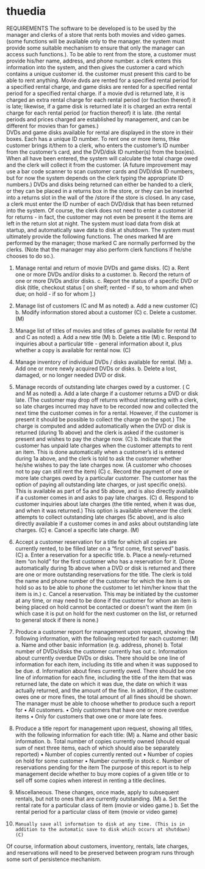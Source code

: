 # thuedia
 REQUIREMENTS
The software to be developed is to be used by the manager and clerks of a store that rents both movies and video games. (some functions will be available only to the manager. the system must provide some suitable mechanism to ensure that only the manager can access such functions.). 
To be able to rent from the store, a customer must provide his/her name, address, and phone number. a clerk enters this information into the system, and then gives the customer a card which contains a unique customer id. the customer must present this card to be able to rent anything. 
Movie dvds are rented for a specified rental period for a specified rental charge, and game  disks are rented for a specified rental period for a specified rental charge. if a movie dvd is returned late, it is charged an extra rental charge for each rental period (or fraction thereof) it is late; likewise, if a game disk is returned late it is charged an extra rental charge for each rental period (or fraction thereof) it is late. (the rental periods and prices charged are established by management, and can be different for movies than for games.)   
DVDs and game disks available for rental are displayed in the store in their boxes. Each has a unique ID number. To rent one or more items, thke customer brings it/them to a clerk, who enters the customer’s ID number from the customer’s card, and the DVD/disk ID number(s) from the box(es). When all have been entered, the system will calculate the total charge owed and the clerk will collect it from the customer. (A future improvement may use a bar code scanner to scan customer cards and DVD/disk ID numbers, but for now the system depends on the clerk typing the appropriate ID numbers.)
DVDs and disks being returned can either be handed to a clerk, or they can be placed in a returns box in the store, or they can be inserted into a returns slot in the wall of the /store if the store is closed. In any case, a clerk must enter the ID number of each DVD/disk that has been returned into the system. Of course, the clerk does not need to enter a customer id for returns - in fact, the customer may not even be present it the items are left in the return slot at night.
The system must load data from disk at startup, and automatically save data to disk at shutdown. 
The system must ultimately provide the following functions. The ones marked M are performed by the manager; those marked C are normally performed by the clerks. (Note that the manager may also perform clerk functions if he/she chooses to do so.).
1. 	Manage rental and return of movie DVDs and game disks. (C)
a. 	Rent one or more DVDs and/or disks to a customer.
b. 	Record the return of one or more DVDs and/or disks.
c. 	Report the status of a specific DVD or disk (title, checkout status [ on shelf; rented - if so, to whom and when due; on hold - if so for whom ].)
2. 	Manage list of customers (C and M as noted)
a. 	Add a new customer (C)
b. 	Modify information stored about a customer (C)
c. 	Delete a customer. (M)
3. 	Manage list of titles of movies and titles of games available for rental (M and C as noted)
a. 	Add a new title (M)
b. 	Delete a title (M)
c. 	Respond to inquiries about a particular title - general information about it, plus whether a  copy is available for rental now. (C)
4. 	Manage inventory of individual DVDs / disks available for rental. (M)
a. 	Add one or more newly acquired DVDs or disks.
b. 	Delete a lost, damaged, or no longer needed DVD or disk.
5. 	Manage records of outstanding late charges owed by a customer. ( C and M as noted) 
a. 	Add a late charge if a customer returns a DVD or disk late. (The customer may drop off  returns without interacting with a clerk, so late charges incurred may have to be recorded now and collected the next time the customer comes in for a rental. However, if the customer is present it should be possible to collect the charge on the spot.) The charge is computed and added automatically when the DVD or disk is returned (during 1b above) and the clerk is asked if the customer is present and wishes to pay the charge now. (C)
b. 	Indicate that the customer has unpaid late charges when the customer attempts to rent an item. This is done automatically when a customer’s id is entered during 1a above, and the clerk is told to ask the customer whether he/she wishes to pay the late charges now. (A customer who chooses not to pay can still rent the item) (C)
c. 	Record the payment of one or more late charges owed by a particular customer. The customer has the option of paying all outstanding late charges, or just specific one(s). This is available as part of 5a and 5b above, and is also directly available if a customer comes in and asks to pay late charges. (C)
d. 	Respond to customer inquiries about late charges (the title rented, when it was due, and when it was returned.) This option is available whenever the clerk attempts to collect outstanding late charges (5c above), and is also directly available if a customer comes in and asks about outstanding late charges. (C)
e. 	Cancel a specific late charge. (M)
6. 	Accept a customer reservation for a title for which all copies are currently rented, to be filled later on a “first come, first served” basis. (C)
a. 	Enter a reservation for a specific title.
b. 	Place a newly-returned item “on hold” for the first customer who has a reservation for it. 	(Done automatically during 1b above when a DVD or disk is returned and there are one or  more outstanding reservations for the title. The clerk is told the name and phone number of the customer for which the item is on hold so as to be able to phone the customer to let him/her know that the item is in.)
c. 	Cancel a reservation. This may be initiated by the customer at any time, or may need to be done if the customer for whom an item is being placed on hold cannot be contacted or doesn't want the item (in which case it is put on hold for the next customer on the list, or returned to general stock if there is none.)
 

7. 	Produce a customer report for management upon request, showing the following information, with the following reported for each customer: (M)
a. 	Name and other basic information (e.g. address, phone)
b. 	Total number of DVDs/disks the customer currently has out
c. 	Information about currently overdue DVDs or disks. There should be one line of information for each item, including its title and when it was supposed to be due.
d. 	Information about fines currently owed. There should be one line of information for each fine, including the title of the item that was returned late, the date on which it was due, the date on which it was actually returned, and the amount of the fine. In addition, if the customer owes one or more fines, the total amount of all fines should be shown.
The manager must be able to choose whether to produce such a report for
•	All customers.
•	Only customers that have one or more overdue items
•	Only for customers that owe one or more late fees. 
8. 	Produce a title report for management upon request, showing all titles, with the following information for each title: (M)
a. 	Name and other basic information.
b. 	Total number of copies currently owned (should equal sum of next three items, each of which should also be separately reported)
•	Number of copies currently rented out
•	Number of copies on hold for some customer
•	Number currently in stock 
c. 	Number of reservations pending for the item The purpose of this report is to help management decide whether to buy more copies of a given title or to sell off some copies when interest in renting a title declines.
9. 	Miscellaneous. These changes, once made, apply to subsequent rentals, but not to ones that are currently outstanding. (M)
a. 	Set the rental rate for a particular class of item (movie or video game.)
b. 	Set the rental period for a particular class of item (movie or video game)
10. 	Manually save all information to disk at any time. (This is in addition to the automatic save to disk which occurs at shutdown) (C)
Of course, information about customers, inventory, rentals, late charges, and reservations will need to be preserved between program runs through some sort of persistence mechanism.
